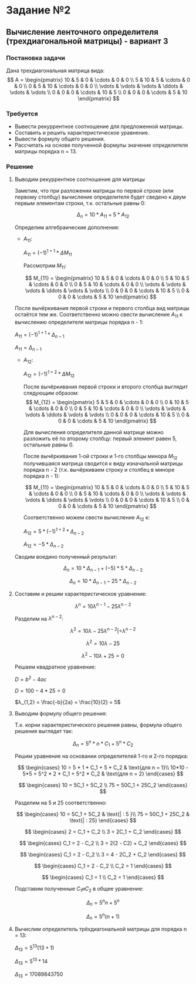 # Задание №2
## Вычисление ленточного определителя (трехдиагональной матрицы) - вариант 3
### Постановка задачи
Дана трехдиагональная матрица вида:
$$    
A =     
 \begin{pmatrix}    
  10 & 5 & 0 & \cdots & 0 & 0 \\    
  5 & 10 & 5 & \cdots & 0 & 0 \\    
  0 & 5 & 10 & \cdots & 0 & 0 \\    
  \vdots  & \vdots & \vdots & \ddots & \vdots & \vdots  \\    
  0 & 0 & 0 & \cdots & 10 & 5 \\    
  0 & 0 & 0 & \cdots & 5 & 10     
 \end{pmatrix}    
$$

### Требуется
- Вывести рекуррентное соотношение для предложенной матрицы.  
- Составить и решить характеристическое уравнение.  
- Вывести формулу общего решения.  
- Рассчитать на основе полученной формулы значение определителя матрицы порядка n = 13.

### Решение

1. Выводим рекуррентное соотношение для матрицы

    Заметим, что при разложении матрицы по первой строке (или первому столбцу) вычисление определителя будет сведено к двум первым элементам строки, т.к. остальные равны 0:

    $$
    \begin{equation}
    Δ_{n} = 10 \ast A_{11} + 5 \ast A_{12}
    \end{equation}
    $$

    Определим алгебраические дополнения:

   * $A_{11}$:
    
        $A_{11} = (-1)^{1+1} \ast ΔM_{11}$

        Рассмотрим $M_{11}$:

        $$    
        M_{11} =     
        \begin{pmatrix}    
        10 & 5 & 0 & \cdots & 0 & 0 \\    
        5 & 10 & 5 & \cdots & 0 & 0 \\    
        0 & 5 & 10 & \cdots & 0 & 0 \\    
        \vdots  & \vdots & \vdots & \ddots & \vdots & \vdots  \\    
        0 & 0 & 0 & \cdots & 10 & 5 \\    
        0 & 0 & 0 & \cdots & 5 & 10     
        \end{pmatrix}    
        $$

    После вычёркивания первой строки и первого столбца вид матрицы остаётся тем же. Соответственно можно свести вычисление $A_{11}$ к вычислению определителя матрицы порядка n - 1:
    
    $A_{11} = (-1)^{1+1} \ast Δ_{n-1}$

    $A_{11} = Δ_{n-1}$

        
        

    * $A_{12}$:

        $A_{12} = (-1)^{1+2} \ast ΔM_{12}$
        
        После вычёркивания первой строки и второго столбца выглядит следующим образом:
        $$    
        M_{12} =     
        \begin{pmatrix}    
        5 & 5 & 0 & \cdots & 0 & 0 \\    
        0 & 10 & 5 & \cdots & 0 & 0 \\    
        0 & 5 & 10 & \cdots & 0 & 0 \\    
        \vdots  & \vdots & \vdots & \ddots & \vdots & \vdots  \\    
        0 & 0 & 0 & \cdots & 10 & 5 \\    
        0 & 0 & 0 & \cdots & 5 & 10     
        \end{pmatrix}    
        $$

        Для вычисления определителя данной матрице можно разложить её по второму столбцу: первый элемент равен 5, остальные равны 0.

        После вычёркивания 1-ой строки и 1-го столбцы минора $M_{12}$ получившаяся матрица сводится к виду изначальной матрицы порядка n - 2 (т.к. вычёркиваем строку и столбец в миноре порядка n - 1):

        $$    
        M_{11} =     
        \begin{pmatrix}    
        10 & 5 & 0 & \cdots & 0 & 0 \\    
        5 & 10 & 5 & \cdots & 0 & 0 \\    
        0 & 5 & 10 & \cdots & 0 & 0 \\    
        \vdots  & \vdots & \vdots & \ddots & \vdots & \vdots  \\    
        0 & 0 & 0 & \cdots & 10 & 5 \\    
        0 & 0 & 0 & \cdots & 5 & 10     
        \end{pmatrix}    
        $$

        Соответственно можем свести вычисление $A_{12}$ к:

        $A_{12} = 5 \ast (-1)^{1+2} \ast Δ_{n-2}$

        $A_{12} = - 5 * Δ_{n-2}$

    Сводим воедино полученный результат:

    $$
    \begin{equation}
    Δ_{n} = 10 \ast Δ_{n-1} + (-5) \ast 5 \ast Δ_{n-2}
    \end{equation}
    $$

    $$
    \begin{equation}
    Δ_{n} = 10 \ast Δ_{n-1} - 25 \ast Δ_{n-2}
    \end{equation}
    $$

2. Составим и решим характеристическое уравнение:

    $$
    \begin{equation}
    λ^n = 10 λ^{n-1} - 25 λ^{n-2}
    \end{equation}
    $$

    Разделим на $λ^{n-2}$:

    $$
    \begin{equation}
    λ^2 = 10λ - 25λ^{n-2} | \div λ^{n-2}
    \end{equation}
    $$

    $$
    \begin{equation}
    λ^2 = 10λ - 25
    \end{equation}
    $$

    $$
    \begin{equation}
    λ^2 - 10  λ + 25 = 0
    \end{equation}
    $$

    Решаем квадратное уравнение:

    $D = b^2 - 4ac$
    
    $D = 100 - 4 \ast 25 = 0$

    $λ_{1,2} = \frac{-b}{2a} = \frac{10}{2} = 5$

3. Выводим формулу общего решения:

    Т.к. корни характеристического решения равны, формула общего решения выглядит так:

    $$
    \begin{equation}
    Δ_{n} = 5^n * n * C_1 + 5^n * C_2
    \end{equation}
    $$    

    Решим уравнение на основании определителей 1-го и 2-го порядка:
    
    $$
    \begin{cases}
    10 = 5 * 1 * C_1 + 5 * C_2  & \text{для n = 1}\\
    10*10 - 5*5 = 5^2 * 2 * C_1 + 5^2 * C_2 & \text{для n = 2} 
    \end{cases} 
    $$
    
    $$
    \begin{cases}
    10 = 5C_1 + 5C_2 \\
    75 = 50С_1 + 25С_2
    \end{cases} 
    $$

    Разделим на 5 и 25 соответственно:

    $$
    \begin{cases}
    10 = 5C_1 + 5C_2 & \text{| : 5 }\\
    75 = 50С_1 + 25С_2 & \text{| : 25}
    \end{cases} 
    $$

    $$
    \begin{cases}
    2 = C_1 + C_2 \\
    3 = 2С_1 + С_2 
    \end{cases} 
    $$

    $$
    \begin{cases}
    С_1 = 2 - C_2 \\
    3 = 2(2 - С2) + С_2 
    \end{cases} 
    $$

    $$
    \begin{cases}
    С_1 = 2 - C_2 \\
    3 = 4 - 2С_2 + С_2 
    \end{cases} 
    $$

    $$
    \begin{cases}
    С_1 = 2 - C_2 \\
    С_2 = 1
    \end{cases} 
    $$

    $$
    \begin{cases}
    С_1 = 1 \\
    С_2 = 1
    \end{cases} 
    $$

    Подставим полученные $C_1 и C_2$ в общее уравнение:

    $$
    \begin{equation}
    Δ_{n} = 5^n n + 5^n
    \end{equation}
    $$    
    
    $$
    \begin{equation}
    Δ_{n} = 5^n(n+1)
    \end{equation}
    $$

4. Вычислим определитель трёхдиагональной матрицы для порядка n = 13:
   
   $Δ_{13} = 5^{13}(13+1)$

   $Δ_{13} = 5^{13} * 14$

   $Δ_{13} = 17089843750$